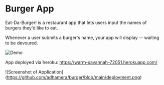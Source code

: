 # Burger App
Eat-Da-Burger! is a restaurant app that lets users input the names of burgers they'd like to eat.

Whenever a user submits a burger's name, your app will display -- waiting to be devoured.

![Demo](./BurgerApp.gif)

App deployed via heroku: https://warm-savannah-72051.herokuapp.com/

![Screenshot of Application] (https://github.com/adhamera/burger/blob/main/deployment.png)
